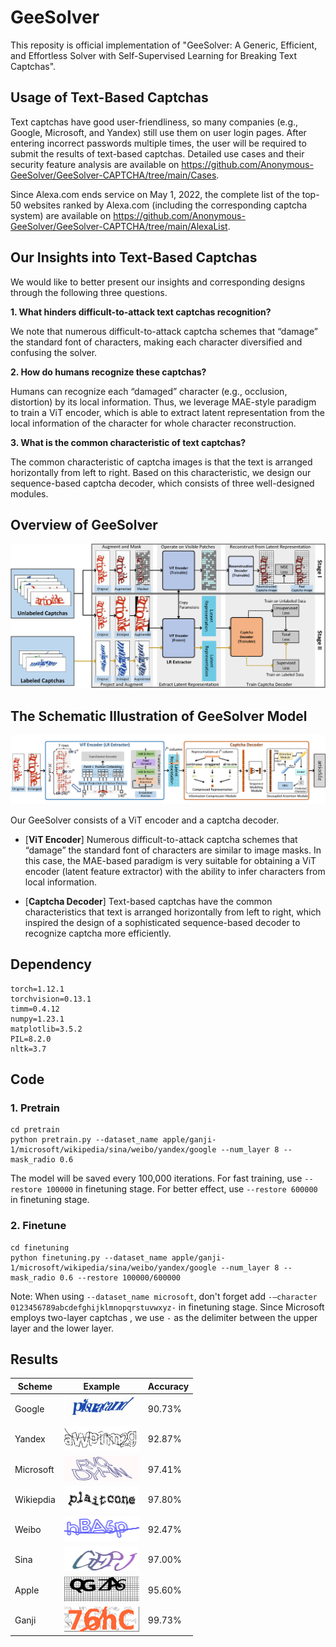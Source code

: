 # GeeSolver

This reposity is official implementation of "GeeSolver: A Generic, Efficient, and Effortless Solver with Self-Supervised Learning for Breaking Text Captchas".

## Usage of Text-Based Captchas

Text captchas have good user-friendliness, so many companies (e.g., Google, Microsoft, and Yandex) still use them on user login pages. After entering incorrect passwords multiple times, the user will be required to submit the results of text-based captchas. Detailed use cases and their security feature analysis are available on https://github.com/Anonymous-GeeSolver/GeeSolver-CAPTCHA/tree/main/Cases. 

Since Alexa.com ends service on May 1, 2022, the complete list of the top-50 websites ranked by Alexa.com (including the corresponding captcha system) are available on https://github.com/Anonymous-GeeSolver/GeeSolver-CAPTCHA/tree/main/AlexaList.

## Our Insights into Text-Based Captchas

We would like to better present our insights and corresponding designs through the following three questions.

**1. What hinders difficult-to-attack text captchas recognition?** 

We note that numerous difficult-to-attack captcha schemes that “damage” the standard font of characters, making each character diversified and confusing the solver.

**2. How do humans recognize these captchas?**

Humans can recognize each “damaged” character (e.g., occlusion, distortion) by its local information. Thus, we leverage MAE-style paradigm to train a ViT encoder, which is able to extract latent representation from the local information of the character for whole character reconstruction.

**3. What is the common characteristic of text captchas?**

The common characteristic of captcha images is that the text is arranged horizontally from left to right. Based on this characteristic, we design our sequence-based captcha decoder, which consists of three well-designed modules.

## Overview of GeeSolver

<img src="https://github.com/Anonymous-GeeSolver/GeeSolver-CAPTCHA/blob/main/Figs/GeeSolver-overview.png">

## The Schematic Illustration of GeeSolver Model

<img src="https://github.com/Anonymous-GeeSolver/GeeSolver-CAPTCHA/blob/main/Figs/GeeSolver-model.png">

Our GeeSolver consists of a ViT encoder and a captcha decoder.

- [**ViT Encoder**] Numerous difficult-to-attack captcha schemes that “damage” the standard font of characters are similar to image masks. In this case, the MAE-based paradigm is very suitable for obtaining a ViT encoder (latent feature extractor) with the ability to infer characters from local information.

- [**Captcha Decoder**] Text-based captchas have the common characteristics that text is arranged horizontally from left to right, which inspired the design of a sophisticated sequence-based decoder to recognize captcha more efficiently.

## Dependency

```
torch=1.12.1
torchvision=0.13.1
timm=0.4.12
numpy=1.23.1
matplotlib=3.5.2
PIL=8.2.0
nltk=3.7
```

## Code

### 1. Pretrain
```
cd pretrain
python pretrain.py --dataset_name apple/ganji-1/microsoft/wikipedia/sina/weibo/yandex/google --num_layer 8 --mask_radio 0.6
```
The model will be saved every 100,000 iterations. For fast training, use `--restore 100000` in finetuning stage. For better effect, use `--restore 600000` in finetuning stage.

### 2. Finetune
```
cd finetuning
python finetuning.py --dataset_name apple/ganji-1/microsoft/wikipedia/sina/weibo/yandex/google --num_layer 8 --mask_radio 0.6 --restore 100000/600000
```

Note: When using `--dataset_name microsoft`, don't forget add `-–character 0123456789abcdefghijklmnopqrstuvwxyz-` in finetuning stage. Since Microsoft employs two-layer captchas , we use `-` as the delimiter between the upper layer and the lower layer.

## Results

| Scheme     | Example | Accuracy     |
| ----------- | -----| ------------ |
| Google     | <img src="https://github.com/Anonymous-GeeSolver/GeeSolver-CAPTCHA/blob/main/images/google.jpg" width="120px" height="40px"> | 90.73%       |
| Yandex     | <img src="https://github.com/Anonymous-GeeSolver/GeeSolver-CAPTCHA/blob/main/images/yandex.png" width="120px" height="40px"> | 92.87%       |
| Microsoft  | <img src="https://github.com/Anonymous-GeeSolver/GeeSolver-CAPTCHA/blob/main/images/microsoft.jpg" width="120px" height="40px"> | 97.41%       |
| Wikiepdia  | <img src="https://github.com/Anonymous-GeeSolver/GeeSolver-CAPTCHA/blob/main/images/wikipedia.png" width="120px" height="40px"> | 97.80%       |
| Weibo      | <img src="https://github.com/Anonymous-GeeSolver/GeeSolver-CAPTCHA/blob/main/images/weibo.jpg" width="120px" height="40px"> | 92.47%       |
| Sina       | <img src="https://github.com/Anonymous-GeeSolver/GeeSolver-CAPTCHA/blob/main/images/sina.png" width="120px" height="40px"> | 97.00%       |
| Apple      | <img src="https://github.com/Anonymous-GeeSolver/GeeSolver-CAPTCHA/blob/main/images/apple.jpg" width="120px" height="40px"> | 95.60%       |
| Ganji      | <img src="https://github.com/Anonymous-GeeSolver/GeeSolver-CAPTCHA/blob/main/images/ganji-1.png" width="120px" height="40px"> | 99.73%       |

